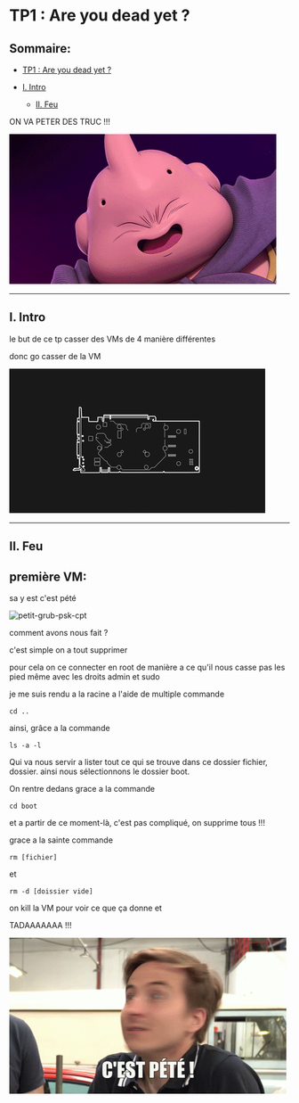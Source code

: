 # TP1 : Are you dead yet ?

## Sommaire:

- [TP1 : Are you dead yet ?](#tp1--are-you-dead-yet)

- [I. Intro](#i-intro)

    - [II. Feu](#ii-feu)

ON VA PETER DES TRUC !!!

![dead](picture/youhouuuu.gif)

---

## I. Intro

le but de ce tp casser des VMs de 4 manière différentes 

donc go casser de la VM

![dead](picture/casser.gif)

---

## II. Feu

## première VM:


sa y est c'est pété 

![petit-grub-psk-cpt](picture/capture-cpt-1.png)

comment avons nous fait ? 

c'est simple on a tout supprimer

pour cela on ce connecter en root de manière a ce qu'il nous casse pas les pied même avec les droits admin et sudo

je me suis rendu a la racine a l'aide de multiple commande 

```
cd ..
```

ainsi, grâce a la commande

```
ls -a -l
```

Qui va nous servir a lister tout ce qui se trouve dans ce dossier  fichier, dossier. ainsi nous sélectionnons le dossier boot.

On rentre dedans grace a la commande

```
cd boot
```

et a partir de ce moment-là, c'est pas compliqué, on supprime tous !!! 

grace a la sainte commande 

```
rm [fichier]
```
et
```
rm -d [doissier vide]
```

on kill la VM pour voir ce que ça donne et 

TADAAAAAAA !!!

![cpt](picture/cpt.gif)